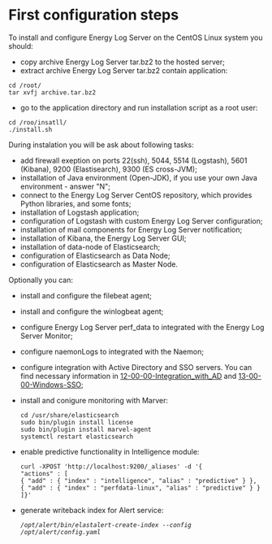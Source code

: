First configuration steps
=========================
To install and configure Energy Log Server on the CentOS Linux system you should:
- copy archive Energy Log Server tar.bz2 to the hosted server;
- extract archive Energy Log Server tar.bz2 contain application:

`cd /root/`\
`tar xvfj archive.tar.bz2`

- go to the application directory and run installation script as a root user:

`cd /roo/insatll/`\
`./install.sh`

During instalation you will be ask about following tasks:
- add firewall exeption on ports 22(ssh), 5044, 5514 (Logstash), 5601 (Kibana), 9200 (Elastisearch), 9300 (ES cross-JVM);
- installation of Java environment (Open-JDK), if you use your own Java environment - answer "N";
- connect to the Energy Log Server CentOS repository, which provides Python libraries, and some fonts;
- installation of Logstash application;
- configuration of Logstash with custom Energy Log Server configuration;
- installation of mail components for Energy Log Server notification;
- installation of Kibana, the Energy Log Server GUI;
- installation of data-node of Elasticsearch;
- configuration of Elasticsearch as Data Node;
- configuration of Elasticsearch as Master Node.

Optionally you can:
- install and configure the filebeat agent;
- install and configure the winlogbeat agent;
- configure Energy Log Server perf_data to integrated with the Energy Log Server Monitor;
- configure naemonLogs to integrated with the Naemon;
- configure integration with Active Directory and SSO servers. You can find necessary information in [12-00-00-Integration_with_AD](/./12-00-00-Integration_with_AD/12-00-00-Integration_with_AD.md) and [13-00-00-Windows-SSO](/./13-00-00-Windows-SSO/13-00-00-Windows-SSO.md);
- install and conigure monitoring with Marver:

	`cd /usr/share/elasticsearch`\
	`sudo bin/plugin install license`\
	`sudo bin/plugin install marvel-agent`\
	`systemctl restart elasticsearch`

- enable predictive functionality in Intelligence module:

	`curl -XPOST 'http://localhost:9200/_aliases' -d '{`\
     		`"actions" : [`\
         	`{ "add" : { "index" : "intelligence", "alias" : "predictive" } },`\
        	 `{ "add" : { "index" : "perfdata-linux", "alias" : "predictive" } }`\
     		`]}'`
- generate writeback index for Alert service:
	
	 *`/opt/alert/bin/elastalert-create-index --config /opt/alert/config.yaml`*
